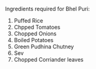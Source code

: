 Ingredients required for Bhel Puri:
1. Puffed Rice
2. Chpped Tomatoes
3. Chopped Onions
4. Boiled Potatoes
5. Green Pudhina Chutney
6. Sev
8. Chopped Corriander leaves